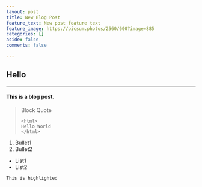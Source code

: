 ```yaml
---
layout: post
title: New Blog Post
feature_text: New post feature text
feature_image: https://picsum.photos/2560/600?image=885
categories: []
aside: false
comments: false

---
```

## Hello

***

#### This is a blog post.

> Block Quote
>
>     <html>
>     Hello World
>     </html>

1. Bullet1
2. Bullet2

* List1
* List2

`This is highlighted`
